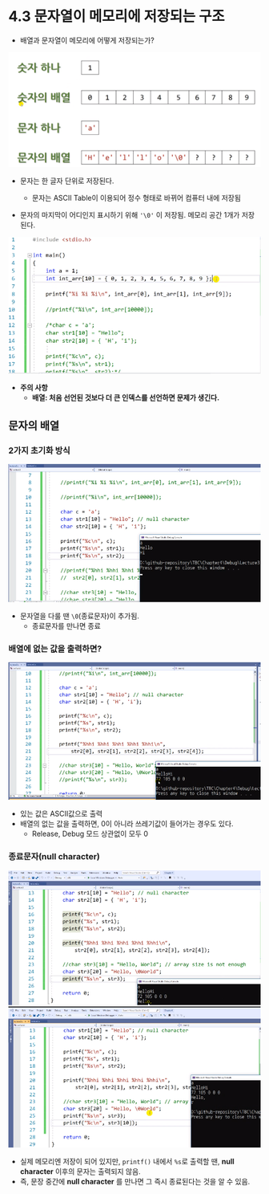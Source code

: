 # 4.3 문자열이 메모리에 저장되는 구조
* 배열과 문자열이 메모리에 어떻게 저장되는가?

![](../images/chapter4/string2.png)


* 문자는 한 글자 단위로 저장된다.
    - 문자는 ASCII Table이 이용되어 정수 형태로 바뀌어  컴퓨터 내에 저장됨

* 문자의 마지막이 어디인지 표시하기 위해 `'\0'` 이 저장됨. 메모리 공간 1개가 저장된다.

![](../images/chapter4/string3.png)

* __주의 사항__
    - __배열: 처음 선언된 것보다 더 큰 인덱스를 선언하면 문제가 생긴다.__

## 문자의 배열
### 2가지  초기화 방식
![](../images/chapter4/string4.png)

* 문자열을 다룰 땐 `\0`(종료문자)이 추가됨.
    - 종료문자를 만나면 종료

### 배열에 없는 값을 출력하면?
![](../images/chapter4/string5.png)

* 있는 값은 ASCII값으로 출력
* 배열의 없는 값을 출력하면, 0이 아니라 쓰레기값이 들어가는 경우도 있다.
    - Release, Debug 모드 상관없이 모두 0

### 종료문자(null character)

![](../images/chapter4/string6.png)
![](../images/chapter4/string7.png)

* 실제 메모리엔 저장이 되어 있지만, `printf()` 내에서 `%s`로 출력할 땐, __null character__ 이후의 문자는 출력되지 않음.
* 즉, 문장 중간에 __null character__ 를 만나면 그 즉시 종료된다는 것을 알 수 있음.